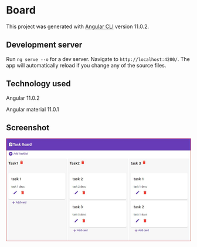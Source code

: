 # Board

This project was generated with [Angular CLI](https://github.com/angular/angular-cli) version 11.0.2.

## Development server

Run `ng serve --o` for a dev server. Navigate to `http://localhost:4200/`. The app will automatically reload if you change any of the source files.

## Technology used

Angular 11.0.2

Angular material 11.0.1

## Screenshot

![App ScreenShot](https://github.com/ersaumya/Task-Board/blob/master/src/assets/taskBoard.JPG?raw=true)






